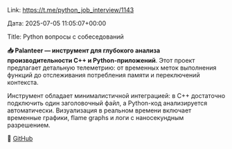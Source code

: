 Link: https://t.me/python_job_interview/1143

Дата: 2025-07-05 11:05:07+00:00

Title: Python вопросы с собеседований

**📥 Palanteer — инструмент для глубокого анализа
производительности C++ и Python-приложений**. Этот проект
предлагает детальную телеметрию: от временных меток
выполнения функций до отслеживания потребления памяти и
переключений контекста.

Инструмент обладает минималистичной интеграцией: в C++
достаточно подключить один заголовочный файл, а Python-код
анализируется автоматически. Визуализация в реальном времени
включает временные графики, flame graphs и логи с
наносекундным разрешением.

🤖 [GitHub](https://github.com/dfeneyrou/palanteer)

